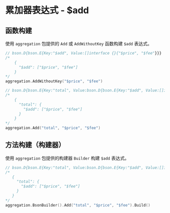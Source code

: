 # 累加器表达式 - $add
## 函数构建
使用 `aggregation` 包提供的 `Add` 或 `AddWithoutKey` 函数构建 `$add` 表达式。
```go
// bson.D{bson.E{Key:"$add", Value:[]interface {}{"$price", "$fee"}}}
/*
    {
      "$add": ["$price", "$fee"]
    }
*/
aggregation.AddWithoutKey("$price", "$fee")

// bson.D{bson.E{Key:"total", Value:bson.D{bson.E{Key:"$add", Value:[]interface {}{"$price", "$fee"}}}}}
/*
    {
      "total": {
        "$add": ["$price", "$fee"]
      }
    }
*/
aggregation.Add("total", "$price", "$fee")
```

## 方法构建（构建器）
使用 `aggregation` 包提供的构建器 `Builder` 构建 `$add` 表达式。
```go
// bson.D{bson.E{Key:"total", Value:bson.D{bson.E{Key:"$add", Value:[]interface {}{"$price", "$fee"}}}}}
/*
   {
     "total": {
       "$add": ["$price", "$fee"]
     }
   }
*/
aggregation.BsonBuilder().Add("total", "$price", "$fee").Build()
```